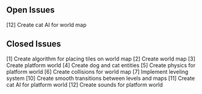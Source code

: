 ## Open Issues ##

[12] Create cat AI for world map

## Closed Issues ##

[1] Create algorithm for placing tiles on world map
[2] Create world map
[3] Create platform world
[4] Create dog and cat entities
[5] Create physics for platform world
[6] Create collisions for world map
[7] Implement leveling system
[10] Create smooth transitions between levels and maps
[11] Create cat AI for platform world
[12] Create sounds for platform world
